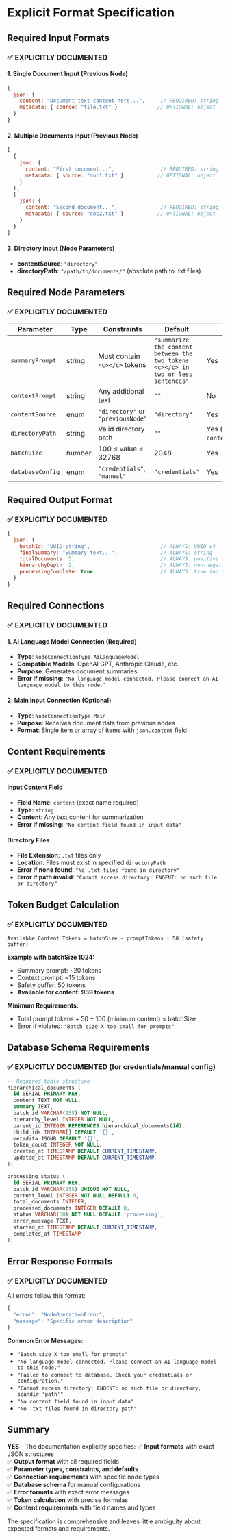 # Explicit Format Specification

## Required Input Formats

### ✅ EXPLICITLY DOCUMENTED

#### 1. Single Document Input (Previous Node)
```javascript
{
  json: {
    content: "Document text content here...",     // REQUIRED: string
    metadata: { source: "file.txt" }             // OPTIONAL: object
  }
}
```

#### 2. Multiple Documents Input (Previous Node)
```javascript
[
  {
    json: {
      content: "First document...",               // REQUIRED: string
      metadata: { source: "doc1.txt" }           // OPTIONAL: object
    }
  },
  {
    json: {
      content: "Second document...",              // REQUIRED: string  
      metadata: { source: "doc2.txt" }           // OPTIONAL: object
    }
  }
]
```

#### 3. Directory Input (Node Parameters)
- **contentSource**: `"directory"` 
- **directoryPath**: `"/path/to/documents/"` (absolute path to .txt files)

## Required Node Parameters

### ✅ EXPLICITLY DOCUMENTED

| Parameter | Type | Constraints | Default | Required |
|-----------|------|-------------|---------|----------|
| `summaryPrompt` | string | Must contain `<c></c>` tokens | `"summarize the content between the two tokens <c></c> in two or less sentences"` | Yes |
| `contextPrompt` | string | Any additional text | `""` | No |
| `contentSource` | enum | `"directory"` or `"previousNode"` | `"directory"` | Yes |
| `directoryPath` | string | Valid directory path | `""` | Yes (if `contentSource="directory"`) |
| `batchSize` | number | 100 ≤ value ≤ 32768 | 2048 | Yes |
| `databaseConfig` | enum | `"credentials"`, `"manual"` | `"credentials"` | Yes |

## Required Output Format

### ✅ EXPLICITLY DOCUMENTED

```javascript
{
  json: {
    batchId: "UUID-string",                       // ALWAYS: UUID v4
    finalSummary: "Summary text...",              // ALWAYS: string
    totalDocuments: 5,                            // ALWAYS: positive integer
    hierarchyDepth: 2,                            // ALWAYS: non-negative integer
    processingComplete: true                      // ALWAYS: true (on success)
  }
}
```

## Required Connections

### ✅ EXPLICITLY DOCUMENTED

#### 1. AI Language Model Connection (Required)
- **Type**: `NodeConnectionType.AiLanguageModel`
- **Compatible Models**: OpenAI GPT, Anthropic Claude, etc.
- **Purpose**: Generates document summaries
- **Error if missing**: `"No language model connected. Please connect an AI language model to this node."`

#### 2. Main Input Connection (Optional)
- **Type**: `NodeConnectionType.Main`
- **Purpose**: Receives document data from previous nodes
- **Format**: Single item or array of items with `json.content` field

## Content Requirements

### ✅ EXPLICITLY DOCUMENTED

#### Input Content Field
- **Field Name**: `content` (exact name required)
- **Type**: `string`
- **Content**: Any text content for summarization
- **Error if missing**: `"No content field found in input data"`

#### Directory Files
- **File Extension**: `.txt` files only
- **Location**: Files must exist in specified `directoryPath`
- **Error if none found**: `"No .txt files found in directory"`
- **Error if path invalid**: `"Cannot access directory: ENOENT: no such file or directory"`

## Token Budget Calculation

### ✅ EXPLICITLY DOCUMENTED

```
Available Content Tokens = batchSize - promptTokens - 50 (safety buffer)
```

**Example with batchSize 1024:**
- Summary prompt: ~20 tokens
- Context prompt: ~15 tokens  
- Safety buffer: 50 tokens
- **Available for content: 939 tokens**

**Minimum Requirements:**
- Total prompt tokens + 50 + 100 (minimum content) ≤ batchSize
- Error if violated: `"Batch size X too small for prompts"`

## Database Schema Requirements

### ✅ EXPLICITLY DOCUMENTED (for credentials/manual config)

```sql
-- Required table structure
hierarchical_documents (
  id SERIAL PRIMARY KEY,
  content TEXT NOT NULL,
  summary TEXT,
  batch_id VARCHAR(255) NOT NULL,
  hierarchy_level INTEGER NOT NULL,
  parent_id INTEGER REFERENCES hierarchical_documents(id),
  child_ids INTEGER[] DEFAULT '{}',
  metadata JSONB DEFAULT '{}',
  token_count INTEGER NOT NULL,
  created_at TIMESTAMP DEFAULT CURRENT_TIMESTAMP,
  updated_at TIMESTAMP DEFAULT CURRENT_TIMESTAMP
);

processing_status (
  id SERIAL PRIMARY KEY,
  batch_id VARCHAR(255) UNIQUE NOT NULL,
  current_level INTEGER NOT NULL DEFAULT 0,
  total_documents INTEGER,
  processed_documents INTEGER DEFAULT 0,
  status VARCHAR(50) NOT NULL DEFAULT 'processing',
  error_message TEXT,
  started_at TIMESTAMP DEFAULT CURRENT_TIMESTAMP,
  completed_at TIMESTAMP
);
```

## Error Response Formats

### ✅ EXPLICITLY DOCUMENTED

All errors follow this format:
```javascript
{
  "error": "NodeOperationError",
  "message": "Specific error description"
}
```

**Common Error Messages:**
- `"Batch size X too small for prompts"`
- `"No language model connected. Please connect an AI language model to this node."`
- `"Failed to connect to database. Check your credentials or configuration."`
- `"Cannot access directory: ENOENT: no such file or directory, scandir 'path'"`
- `"No content field found in input data"`
- `"No .txt files found in directory path"`

## Summary

**YES** - The documentation explicitly specifies:
✅ **Input formats** with exact JSON structures  
✅ **Output format** with all required fields  
✅ **Parameter types, constraints, and defaults**  
✅ **Connection requirements** with specific node types  
✅ **Database schema** for manual configurations  
✅ **Error formats** with exact error messages  
✅ **Token calculation** with precise formulas  
✅ **Content requirements** with field names and types  

The specification is comprehensive and leaves little ambiguity about expected formats and requirements.